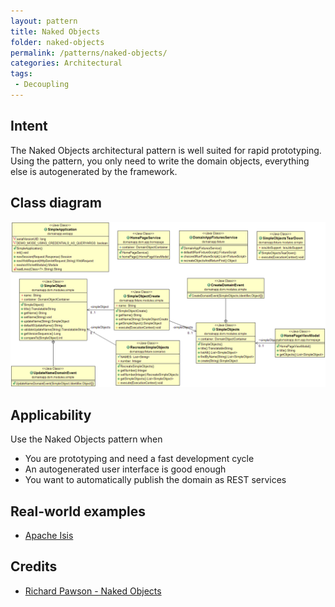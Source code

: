 ```yaml
---
layout: pattern
title: Naked Objects
folder: naked-objects
permalink: /patterns/naked-objects/
categories: Architectural
tags:
 - Decoupling
---
```


## Intent
The Naked Objects architectural pattern is well suited for rapid
prototyping. Using the pattern, you only need to write the domain objects,
everything else is autogenerated by the framework.

## Class diagram
![alt text](./etc/naked-objects.png "Naked Objects")

## Applicability
Use the Naked Objects pattern when

* You are prototyping and need a fast development cycle
* An autogenerated user interface is good enough
* You want to automatically publish the domain as REST services

## Real-world examples

* [Apache Isis](https://isis.apache.org/)

## Credits

* [Richard Pawson - Naked Objects](http://downloads.nakedobjects.net/resources/Pawson%20thesis.pdf)
